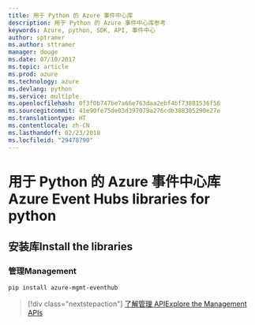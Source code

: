 ```yaml
---
title: 用于 Python 的 Azure 事件中心库
description: 用于 Python 的 Azure 事件中心库参考
keywords: Azure, python, SDK, API, 事件中心
author: sptramer
ms.author: sttramer
manager: douge
ms.date: 07/10/2017
ms.topic: article
ms.prod: azure
ms.technology: azure
ms.devlang: python
ms.service: multiple
ms.openlocfilehash: 0f3f0b747be7a66e763daa2ebf4bf73881536f56
ms.sourcegitcommit: 41e90fe75de03d397079a276cdb388305290e27e
ms.translationtype: HT
ms.contentlocale: zh-CN
ms.lasthandoff: 02/23/2018
ms.locfileid: "29478790"
---
```

# <a name="azure-event-hubs-libraries-for-python"></a><span data-ttu-id="96626-104">用于 Python 的 Azure 事件中心库</span><span class="sxs-lookup"><span data-stu-id="96626-104">Azure Event Hubs libraries for python</span></span>

## <a name="install-the-libraries"></a><span data-ttu-id="96626-105">安装库</span><span class="sxs-lookup"><span data-stu-id="96626-105">Install the libraries</span></span>


### <a name="management"></a><span data-ttu-id="96626-106">管理</span><span class="sxs-lookup"><span data-stu-id="96626-106">Management</span></span>

```bash
pip install azure-mgmt-eventhub
```
> [!div class="nextstepaction"]
> [<span data-ttu-id="96626-107">了解管理 API</span><span class="sxs-lookup"><span data-stu-id="96626-107">Explore the Management APIs</span></span>](/python/api/overview/azure/eventhub/management)